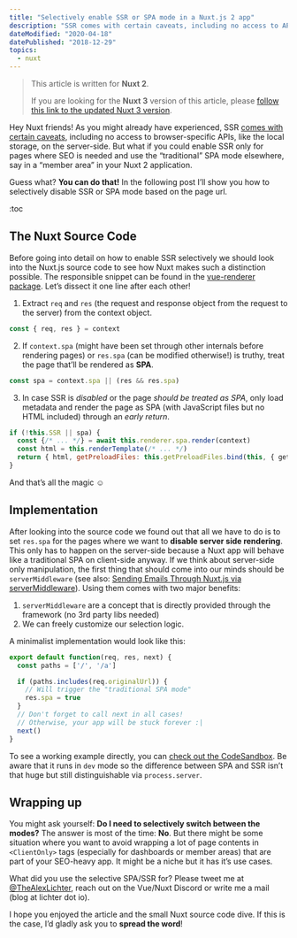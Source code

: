 ```yaml
---
title: "Selectively enable SSR or SPA mode in a Nuxt.js 2 app"
description: "SSR comes with certain caveats, including no access to APIs like the local storage on server-side. But what if you could enable SSR only for pages where SEO is needed and use the \"traditional\" SPA mode elsewhere? You can! Learn how in this article."
dateModified: "2020-04-18"
datePublished: "2018-12-29"
topics:
  - nuxt
---
```


> This article is written for **Nuxt 2**.
>
> If you are looking for the **Nuxt 3** version of this article, please [follow this link to the updated Nuxt 3 version](/articles/nuxt3-dynamic-ssr-spa).

Hey Nuxt friends! As you might already have experienced, SSR [comes with certain caveats](/articles/universal-ssr-vue-component-guide/), including no access to browser-specific APIs, like the local storage, on the server-side. But what if you could enable SSR only for pages where SEO is needed and use the “traditional” SPA mode elsewhere, say in a “member area” in your Nuxt 2 application.

Guess what? **You can do that!** In the following post I’ll show you how to selectively disable SSR or SPA mode based on the page url.

:toc

## The Nuxt Source Code

Before going into detail on how to enable SSR selectively we should look into the Nuxt.js source code to see how Nuxt makes such a distinction possible. The responsible snippet can be found in the [vue-renderer package](https://github.com/nuxt/nuxt.js/blob/99614535b5b4af0e2644ed172d7517804aaa1094/packages/vue-renderer/src/renderer.js#L311-L338). Let’s dissect it one line after each other!

1. Extract `req` and `res` (the request and response object from the request to the server) from the context object.

```js
const { req, res } = context
```

2. If `context.spa` (might have been set through other internals before rendering pages) or `res.spa` (can be modified otherwise!) is truthy, treat the page that’ll be rendered as **SPA**.

```js
const spa = context.spa || (res && res.spa)
```

3. In case SSR is _disabled_ or the page _should be treated as SPA_, only load metadata and render the page as SPA (with JavaScript files but no HTML included) through an _early return_.

```js
if (!this.SSR || spa) {
  const {/* ... */} = await this.renderer.spa.render(context)
  const html = this.renderTemplate(/* ... */)
  return { html, getPreloadFiles: this.getPreloadFiles.bind(this, { getPreloadFiles }) }
}
```

And that’s all the magic ☺️

## Implementation

After looking into the source code we found out that all we have to do is to set `res.spa` for the pages where we want to **disable server side rendering**. This only has to happen on the server-side because a Nuxt app will behave like a traditional SPA on client-side anyway. If we think about server-side only manipulation, the first thing that should come into our minds should be `serverMiddleware` (see also: [Sending Emails Through Nuxt.js via serverMiddleware](/articles/nuxt-emails)). Using them comes with two major benefits:

1. `serverMiddleware` are a concept that is directly provided through the framework (no 3rd party libs needed)
2. We can freely customize our selection logic.

A minimalist implementation would look like this:

```js
export default function(req, res, next) {
  const paths = ['/', '/a']

  if (paths.includes(req.originalUrl)) {
    // Will trigger the "traditional SPA mode"
    res.spa = true
  }
  // Don't forget to call next in all cases!
  // Otherwise, your app will be stuck forever :|
  next()
}
```

To see a working example directly, you can [check out the CodeSandbox](https://codesandbox.io/s/github/manniL/nuxt-selectively-enable-ssr-or-spa/tree/master/). Be aware that it runs in `dev` mode so the difference between SPA and SSR isn’t that huge but still distinguishable via `process.server`.

## Wrapping up

You might ask yourself: **Do I need to selectively switch between the modes?** The answer is most of the time: **No**. But there might be some situation where you want to avoid wrapping a lot of page contents in `<ClientOnly>` tags (especially for dashboards or member areas) that are part of your SEO-heavy app. It might be a niche but it has it’s use cases.

What did you use the selective SPA/SSR for? Please tweet me at [@TheAlexLichter](https://twitter.com/TheAlexLichter), reach out on the Vue/Nuxt Discord or write me a mail (blog at lichter dot io).

I hope you enjoyed the article and the small Nuxt source code dive. If this is the case, I’d gladly ask you to **spread the word**!

